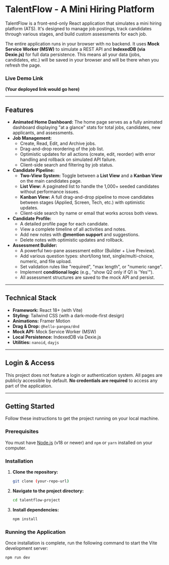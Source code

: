 # TalentFlow - A Mini Hiring Platform

TalentFlow is a front-end-only React application that simulates a mini hiring platform (ATS). It's designed to manage job postings, track candidates through various stages, and build custom assessments for each job.

The entire application runs in your browser with no backend. It uses **Mock Service Worker (MSW)** to simulate a REST API and **IndexedDB (via Dexie.js)** for full data persistence. This means all your data (jobs, candidates, etc.) will be saved in your browser and will be there when you refresh the page.

### Live Demo Link

**(Your deployed link would go here)**

---

## Features

* **Animated Home Dashboard:** The home page serves as a fully animated dashboard displaying "at a glance" stats for total jobs, candidates, new applicants, and assessments.
* **Job Management:**
    * Create, Read, Edit, and Archive jobs.
    * Drag-and-drop reordering of the job list.
    * Optimistic updates for all actions (create, edit, reorder) with error handling and rollback on simulated API failure.
    * Client-side search and filtering by job status.
* **Candidate Pipeline:**
    * **Two-View System:** Toggle between a **List View** and a **Kanban View** on the main candidates page.
    * **List View:** A paginated list to handle the 1,000+ seeded candidates without performance issues.
    * **Kanban View:** A full drag-and-drop pipeline to move candidates between stages (Applied, Screen, Tech, etc.) with optimistic updates.
    * Client-side search by name or email that works across both views.
* **Candidate Profile:**
    * A detailed profile page for each candidate.
    * View a complete timeline of all activities and notes.
    * Add new notes with **@mention support** and suggestions.
    * Delete notes with optimistic updates and rollback.
* **Assessment Builder:**
    * A powerful two-pane assessment editor (Builder + Live Preview).
    * Add various question types: short/long text, single/multi-choice, numeric, and file upload.
    * Set validation rules like "required", "max length", or "numeric range".
    * Implement **conditional logic** (e.g., "show Q2 only if Q1 is 'Yes'").
    * All assessment structures are saved to the mock API and persist.

---

## Technical Stack

* **Framework:** React 18+ (with Vite)
* **Styling:** Tailwind CSS (with a dark-mode-first design)
* **Animations:** Framer Motion
* **Drag & Drop:** `@hello-pangea/dnd`
* **Mock API:** Mock Service Worker (MSW)
* **Local Persistence:** IndexedDB via Dexie.js
* **Utilities:** `nanoid`, `dayjs`

---

## Login & Access

This project does not feature a login or authentication system. All pages are publicly accessible by default. **No credentials are required** to access any part of the application.

---

## Getting Started

Follow these instructions to get the project running on your local machine.

### Prerequisites

You must have [Node.js](https://nodejs.org/) (v18 or newer) and `npm` or `yarn` installed on your computer.

### Installation

1.  **Clone the repository:**
    ```sh
    git clone (your-repo-url)
    ```
2.  **Navigate to the project directory:**
    ```sh
    cd talentflow-project
    ```
3.  **Install dependencies:**
    ```sh
    npm install
    ```

### Running the Application

Once installation is complete, run the following command to start the Vite development server:

```sh
npm run dev